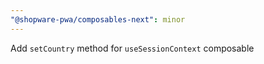 ```yaml
---
"@shopware-pwa/composables-next": minor
---
```


Add `setCountry` method for `useSessionContext` composable
